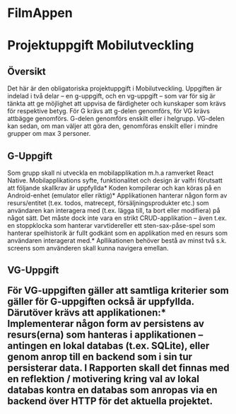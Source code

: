 # FilmAppen

<h1>Projektuppgift Mobilutveckling</h1>

<h2>Översikt</h2>

Det här är den obligatoriska projektuppgift i Mobilutveckling. Uppgiften är indelad i två delar – en g-uppgift, och en vg-uppgift – som var för sig är tänkta att ge möjlighet att uppvisa de färdigheter och kunskaper som krävs för respektive betyg. För G krävs att g-delen genomförs, för  VG krävs attbägge genomförs. G-delen genomförs enskilt eller i helgrupp. VG-delen kan sedan, om man väljer att göra den, genomföras enskilt eller i mindre grupper om max 3 personer. 

<h2>G-Uppgift</h2>

Som grupp skall ni utveckla en mobilapplikation m.h.a ramverket React Native. Mobilapplikations syfte, funktionalitet och design är valfri förutsatt att följande skallkrav är uppfyllda* Koden kompilerar och kan köras på en Android-enhet (emulator eller riktig)* Applikationen hanterar någon form av resurs/entitet (t.ex. todos, matrecept, försäljningsprodukter etc.) som användaren kan interagera med (t.ex. lägga till, ta bort eller modifiera) på något sätt. Det måste dock inte vara en strikt CRUD-applikation – även t.ex. en stoppklocka som hanterar varvtidereller ett sten-sax-påse-spel som hanterar spelhistorik är fullt godkänt som en applikation med en resurs som användaren interagerat med.* Apllikationen behöver bestå av minst två s.k. screens som använderen skall kunna navigera emellan.

<h2>VG-Uppgift
  
För VG-uppgiften gäller att samtliga kriterier som gäller för G-uppgiften också är uppfyllda. Därutöver krävs att applikationen:* Implementerar någon form av persistens av resurs(erna) som hanteras i applikationen – antingen en lokal databas (t.ex. SQLite), eller genom anrop till en backend som i sin tur persisterar data. I Rapporten skall det finnas med en reflektion / motivering kring val av lokal databas kontra en databas som anropas via en backend över HTTP för det aktuella projektet.
  
